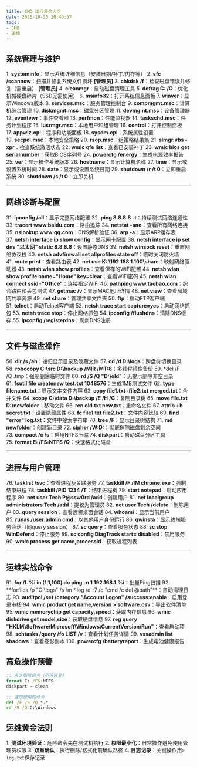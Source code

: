 ```yaml
---
title: CMD 运行命令大全
date: 2025-10-20 20:40:57
tags:
- CMD
- 运维
---
```


## 系统管理与维护

1. **systeminfo**：显示系统详细信息（安装日期/补丁/内存等）
2. **sfc /scannow**：扫描并修复系统文件损坏 **\[管理员]**
3. **chkdsk /f**：检查磁盘错误并修复（需重启） **\[管理员]**
4. **cleanmgr**：启动磁盘清理工具
5. **defrag C: /O**：优化机械硬盘碎片（SSD无需使用）
6. **msinfo32**：打开系统信息面板
7. **winver**：显示Windows版本
8. **services.msc**：服务管理控制台
9. **compmgmt.msc**：计算机综合管理
10. **diskmgmt.msc**：磁盘分区管理
11. **devmgmt.msc**：设备管理器
12. **eventvwr**：事件查看器
13. **perfmon**：性能监视器
14. **taskschd.msc**：任务计划程序
15. **lusrmgr.msc**：本地用户和组管理
16. **control**：打开控制面板
17. **appwiz.cpl**：程序和功能面板
18. **sysdm.cpl**：系统属性设置
19. **secpol.msc**：本地安全策略
20. **rsop.msc**：组策略结果集
21. **slmgr.vbs -xpr**：检查系统激活状态
22. **wmic qfe list**：查看已安装补丁
23. **wmic bios get serialnumber**：获取BIOS序列号
24. **powercfg /energy**：生成电源效率报告
25. **ver**：显示操作系统版本
26. **hostname**：显示计算机名称
27. **time**：显示或设置系统时间
28. **date**：显示或设置系统日期
29. **shutdown /r /t 0**：立即重启系统
30. **shutdown /s /t 0**：立即关机

- - -

## 网络诊断与配置

31. **ipconfig /all**：显示完整网络配置
32. **ping 8.8.8.8 -t**：持续测试网络连通性
33. **tracert www\.baidu.com**：路由追踪
34. **netstat -ano**：查看所有网络连接
35. **nslookup www\.qq.com**：DNS解析验证
36. **arp -a**：显示ARP缓存表
37. **netsh interface ip show config**：显示网卡配置
38. **netsh interface ip set dns "以太网" static 8.8.8.8**：设置静态DNS
39. **netsh winsock reset**：重置网络协议栈
40. **netsh advfirewall set allprofiles state off**：临时关闭防火墙
41. **route print**：查看路由表
42. **net use K: \192.168.1.100\share**：映射网络驱动器
43. **netsh wlan show profiles**：查看保存的WiFi配置
44. **netsh wlan show profile name="Home" key=clear**：查看WiFi密码
45. **netsh wlan connect ssid="Office"**：连接指定WiFi
46. **pathping www\.taobao.com**：综合路由和丢包测试
47. **getmac /v**：显示MAC地址详情
48. **net view**：查看局域网共享资源
49. **net share**：管理共享文件夹
50. **ftp**：启动FTP客户端
51. **telnet**：启动Telnet客户端
52. **netsh trace start capture=yes**：启动网络抓包
53. **netsh trace stop**：停止网络抓包
54. **ipconfig /flushdns**：清除DNS缓存
55. **ipconfig /registerdns**：刷新DNS注册

- - -

## 文件与磁盘操作

56. **dir /s /ah**：递归显示目录及隐藏文件
57. **cd /d D:\logs**：跨盘符切换目录
58. **robocopy C:\src D:\backup /MIR /MT:8**：多线程镜像备份
59\. \*del /F /Q .tmp：强制删除临时文件
60. **rd /S /Q "D:\old"**：无提示删除非空目录
61. **fsutil file createnew test.txt 1048576**：生成1MB测试文件
62. **type filename.txt**：显示文本文件内容
63. **copy file1.txt+file2.txt merged.txt**：合并文件
64. **xcopy C:\data D:\backup /E /H /C**：复制目录树
65. **move file.txt D:\newfolder**：移动文件
66. **ren old.txt new\.txt**：重命名文件
67. **attrib +h secret.txt**：设置隐藏属性
68. **fc file1.txt file2.txt**：文件内容比较
69. **find "error" log.txt**：文件中搜索字符串
70. **tree /F**：显示目录树结构
71. **md newfolder**：创建新目录
72. **cipher /W:D:**：彻底擦除磁盘剩余空间
73. **compact /c /s**：启用NTFS压缩
74. **diskpart**：启动磁盘分区工具
75. **format E: /FS:NTFS /Q**：快速格式化磁盘

- - -

## 进程与用户管理

76. **tasklist /svc**：查看进程及关联服务
77. **taskkill /F /IM chrome.exe**：强制结束进程
78. **taskkill /PID 1234 /T**：结束进程树
79. **start notepad**：启动应用程序
80. **net user Tech P\@ssw0rd /add**：创建用户
81. **net localgroup administrators Tech /add**：提权为管理员
82. **net user Tech /delete**：删除用户
83. **query session**：查看远程桌面会话
84. **whoami**：显示当前用户
85. **runas /user:admin cmd**：以其他用户身份运行
86. **qwinsta**：显示终端服务会话（同query session）
87. **sc query**：查看服务状态
88. **sc stop WinDefend**：停止服务
89. **sc config DiagTrack start= disabled**：禁用服务
90. **wmic process get name,processid**：获取进程列表

- - -

## 运维实战命令

91. **for /L %i in (1,1,100) do ping -n 1 192.168.1.%i**：批量Ping扫描
92\. \*\*forfiles /p "C:\logs" /s /m \*.log /d -7 /c "cmd /c del @path"\*\*：自动清理日志
93. **auditpol /set /category:"Account Logon" /success:enable**：启用登录审核
94. **wmic product get name,version > software.csv**：导出软件清单
95. **wmic memorychip get capacity,speed**：获取内存信息
96. **wmic diskdrive get model,size**：获取硬盘信息
97. **reg query "HKLM\Software\Microsoft\Windows\CurrentVersion\Run"**：查看启动项
98. **schtasks /query /fo LIST /v**：查看计划任务详情
99. **vssadmin list shadows**：查看卷影副本
100. **powercfg /batteryreport**：生成电池健康报告

## 高危操作预警

```cmd
:: 永久删除命令（不可恢复）  
format C: /FS:NTFS  
diskpart → clean  

:: 谨慎使用的命令  
del /F /S /Q *.*  
rd /S /Q C:\Windows  
```

## 运维黄金法则

1. **测试环境验证**：危险命令先在测试机执行
2. **权限最小化**：日常操作避免使用管理员权限
3. **双重确认**：执行删除/格式化前确认路径
4. **日志记录**：关键操作用`> log.txt`保存记录
